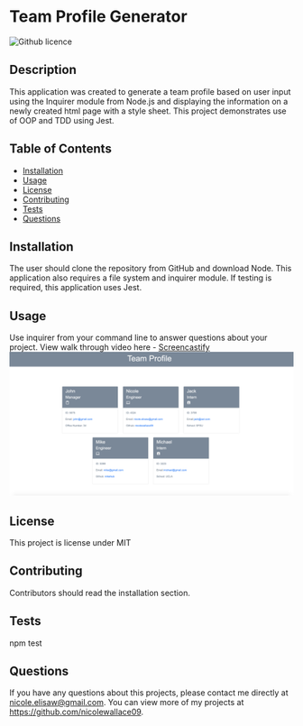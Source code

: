 # Team Profile Generator 
![Github licence](http://img.shields.io/badge/license-MIT-blue.svg)

## Description 
This application was created to generate a team profile based on user input using the Inquirer module from Node.js and displaying the information on a newly created html page with a style sheet. This project demonstrates use of OOP and TDD using Jest. 
 
## Table of Contents
* [Installation](#installation)
* [Usage](#usage)
* [License](#license)
* [Contributing](#contributing)
* [Tests](#tests)
* [Questions](#questions)

## Installation 
The user should clone the repository from GitHub and download Node. This application also requires a file system and inquirer module. If testing is required, this application uses Jest. 

## Usage 
Use inquirer from your command line to answer questions about your project.
View walk through video here - [Screencastify](https://drive.google.com/file/d/1tWZNaLaSKDgV-UohblVVEdnwex9nPzDj/view)<br>
<img src="./assets/image/samplepage.png">

## License 
This project is license under MIT

## Contributing 
Contributors should read the installation section. 

## Tests
npm test

## Questions
If you have any questions about this projects, please contact me directly at nicole.elisaw@gmail.com. You can view more of my projects at https://github.com/nicolewallace09.